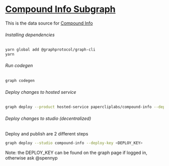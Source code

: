 # [Compound Info Subgraph](https://thegraph.com/explorer/subgraph?id=AcQLRyJfoDLzTAMMdR6wVE5WCowMLVP8uGkoLvZmxmAv&view=Overview)

This is the data source for [Compound Info](https://compoundfinance.info)

###### Installing dependencies

```bash
yarn global add @graphprotocol/graph-cli
yarn
```

###### Run codegen

```bash
graph codegen
```

###### Deploy changes to hosted service

```bash
graph deploy --product hosted-service papercliplabs/compound-info --deploy-key <DEPLOY_KEY>
```

###### Deploy changes to studio (decentralized)

Deploy and publish are 2 different steps

```bash
graph deploy --studio compound-info --deploy-key <DEPLOY_KEY>
```

Note: the DEPLOY_KEY can be found on the graph page if logged in, otherwise ask @spennyp
